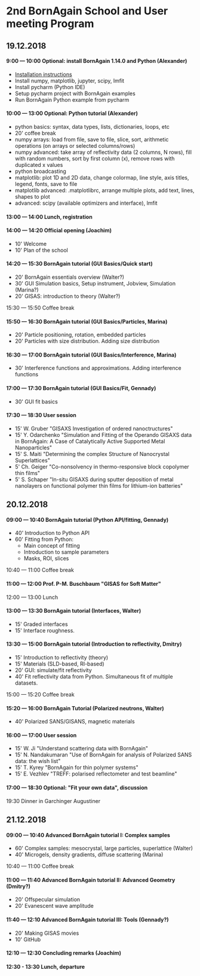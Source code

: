 # 2nd BornAgain School and User meeting Program

## 19.12.2018
#### 9:00 — 10:00 Optional: install BornAgain 1.14.0 and Python (Alexander)
- [Installation instructions](https://www.bornagainproject.org/documentation/getting-started/installation/)
- Install numpy, matplotlib, jupyter, scipy, lmfit
- Install pycharm (Python IDE)
- Setup pycharm project with BornAgain examples
- Run BornAgain Python example from pycharm

#### 10:00 — 13:00 Optional: Python tutorial (Alexander)

- python basics:  syntax, data types, lists, dictionaries, loops, etc
- 20' coffee break
- numpy arrays: load from file, save to file, slice, sort, arithmetic operations (on arrays or selected columns/rows)
- numpy advanced: take array of reflectivity data (2 columns, N rows), fill with random numbers, sort by first column (x), remove rows with duplicated x values
- python broadcasting
- matplotlib: plot 1D and 2D data, change colormap, line style, axis titles, legend, fonts, save to file
- matplotlib advanced: .matplotlibrc, arrange multiple plots, add text, lines, shapes to plot
- advanced: scipy (available optimizers and interface), lmfit

#### 13:00 — 14:00 Lunch, registration

#### 14:00 — 14:20 Official opening (Joachim)

- 10' Welcome
- 10' Plan of the school

#### 14:20 — 15:30 BornAgain tutorial (GUI Basics/Quick start)

- 20' BornAgain essentials overview (Walter?)
- 30' GUI Simulation basics, Setup instrument, Jobview, Simulation (Marina?)
- 20' GISAS: introduction to theory (Walter?)

15:30 — 15:50 Coffee break

#### 15:50 — 16:30 BornAgain tutorial (GUI Basics/Particles, Marina)

- 20' Particle positioning, rotation, embedded particles 
- 20' Particles with size distribution. Adding size distribution 

#### 16:30 — 17:00 BornAgain tutorial (GUI Basics/Interference, Marina)

- 30' Interference functions and approximations. Adding interference functions

#### 17:00 — 17:30 BornAgain tutorial (GUI Basics/Fit, Gennady)

- 30' GUI fit basics

#### 17:30 — 18:30 User session

- 15' W. Gruber "GISAXS Investigation of ordered nanoctructures"
- 15' Y. Odarchenko "Simulation and Fitting of the Operando GISAXS data in BornAgain: A Case of Catalytically Active Supported Metal Nanoparticles"
- 15' S. Maiti "Determining the complex Structure of Nanocrystal Superlattices"
- 5' Ch. Geiger "Co-nonsolvency in thermo-responsive block copolymer thin films"
- 5' S. Schaper "In-situ GISAXS during sputter deposition of metal nanolayers on functional polymer thin films for lithium-ion batteries"

## 20.12.2018
#### 09:00 — 10:40 BornAgain tutorial (Python API/fitting, Gennady)
- 40' Introduction to Python API
- 60' Fitting from Python:
  - Main concept of fitting
  - Introduction to sample parameters
  - Masks, ROI, slices
  
10:40 — 11:00 Coffee break

#### 11:00 — 12:00 Prof. P-M. Buschbaum "GISAS for Soft Matter"

12:00 — 13:00 Lunch

#### 13:00 — 13:30 BornAgain tutorial (Interfaces, Walter)

- 15' Graded interfaces 
- 15' Interface roughness.

#### 13:30 — 15:00 BornAgain tutorial (Introduction to reflectivity, Dmitry)

- 15' Introduction to reflectivity (theory)
- 15' Materials (SLD-based, RI-based)
- 20' GUI: simulate/fit reflectivity
- 40' Fit reflectivity data from Python. Simultaneous fit of multiple datasets.

15:00 — 15:20 Coffee break

#### 15:20 — 16:00 BornAgain Tutorial (Polarized neutrons, Walter) 

- 40' Polarized SANS/GISANS, magnetic materials

#### 16:00 — 17:00 User session 
- 15' W. Ji "Understand scattering data with BornAgain"
- 15' N. Nandakumaran "Use of BornAgain for analysis of Polarized SANS data: the wish list"
- 15' T. Kyrey "BornAgain for thin polymer systems" 
- 15' E. Vezhlev "TREFF: polarised reflectometer and test beamline"

#### 17:00 — 18:30 Optional: "Fit your own data", discussion

19:30 Dinner in Garchinger Augustiner

## 21.12.2018

#### 09:00 — 10:40 Advanced BornAgain tutorial I: Complex samples

- 60' Complex samples: mesocrystal, large particles, superlattice (Walter)
- 40' Microgels, density gradients, diffuse scattering (Marina)

10:40 — 11:00 Coffee break

#### 11:00 — 11:40 Advanced BornAgain tutorial II: Advanced Geometry (Dmitry?)

- 20' Offspecular simulation
- 20' Evanescent wave amplitude

#### 11:40 — 12:10 Advanced BornAgain tutorial III: Tools (Gennady?)

- 20' Making GISAS movies
- 10' GitHub

#### 12:10 — 12:30 Concluding remarks (Joachim)

#### 12:30 - 13:30 Lunch, departure



